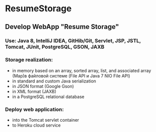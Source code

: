 # ResumeStorage
## Develop WebApp "Resume Storage"
### Use: Java 8, IntelliJ IDEA, GitHib/Git, Servlet, JSP, JSTL, Tomcat, JUnit, PostgreSQL, GSON, JAXB
### Storage realization:
* in memory based on an array, sorted array, list, and associated array (Map)в файловой системе (File API и Java 7 NIO File API)
* in standard and custom Java serialization
* in JSON format (Google Gson)
* in XML format (JAXB)
* in a PostgreSQL relational database
### Deploy web application:
* into the Tomcat servlet container
* to Heroku cloud service
